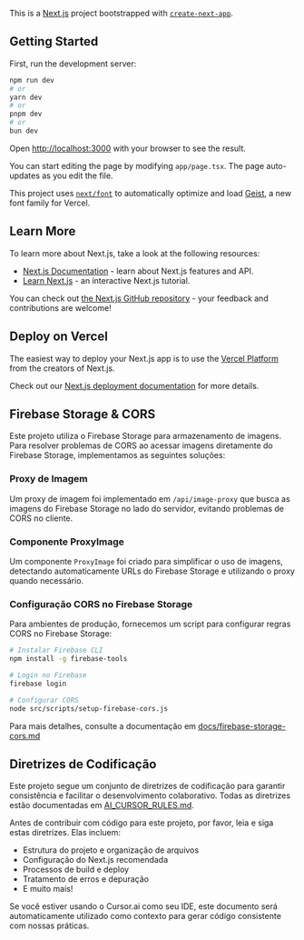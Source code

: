 This is a [Next.js](https://nextjs.org) project bootstrapped with [`create-next-app`](https://nextjs.org/docs/app/api-reference/cli/create-next-app).

## Getting Started

First, run the development server:

```bash
npm run dev
# or
yarn dev
# or
pnpm dev
# or
bun dev
```

Open [http://localhost:3000](http://localhost:3000) with your browser to see the result.

You can start editing the page by modifying `app/page.tsx`. The page auto-updates as you edit the file.

This project uses [`next/font`](https://nextjs.org/docs/app/building-your-application/optimizing/fonts) to automatically optimize and load [Geist](https://vercel.com/font), a new font family for Vercel.

## Learn More

To learn more about Next.js, take a look at the following resources:

- [Next.js Documentation](https://nextjs.org/docs) - learn about Next.js features and API.
- [Learn Next.js](https://nextjs.org/learn) - an interactive Next.js tutorial.

You can check out [the Next.js GitHub repository](https://github.com/vercel/next.js) - your feedback and contributions are welcome!

## Deploy on Vercel

The easiest way to deploy your Next.js app is to use the [Vercel Platform](https://vercel.com/new?utm_medium=default-template&filter=next.js&utm_source=create-next-app&utm_campaign=create-next-app-readme) from the creators of Next.js.

Check out our [Next.js deployment documentation](https://nextjs.org/docs/app/building-your-application/deploying) for more details.

## Firebase Storage & CORS

Este projeto utiliza o Firebase Storage para armazenamento de imagens. Para resolver problemas de CORS ao acessar imagens diretamente do Firebase Storage, implementamos as seguintes soluções:

### Proxy de Imagem

Um proxy de imagem foi implementado em `/api/image-proxy` que busca as imagens do Firebase Storage no lado do servidor, evitando problemas de CORS no cliente.

### Componente ProxyImage

Um componente `ProxyImage` foi criado para simplificar o uso de imagens, detectando automaticamente URLs do Firebase Storage e utilizando o proxy quando necessário.

### Configuração CORS no Firebase Storage

Para ambientes de produção, fornecemos um script para configurar regras CORS no Firebase Storage:

```bash
# Instalar Firebase CLI
npm install -g firebase-tools

# Login no Firebase
firebase login

# Configurar CORS
node src/scripts/setup-firebase-cors.js
```

Para mais detalhes, consulte a documentação em [docs/firebase-storage-cors.md](docs/firebase-storage-cors.md)

## Diretrizes de Codificação

Este projeto segue um conjunto de diretrizes de codificação para garantir consistência e facilitar o desenvolvimento colaborativo. Todas as diretrizes estão documentadas em [AI_CURSOR_RULES.md](AI_CURSOR_RULES.md).

Antes de contribuir com código para este projeto, por favor, leia e siga estas diretrizes. Elas incluem:

- Estrutura do projeto e organização de arquivos
- Configuração do Next.js recomendada
- Processos de build e deploy
- Tratamento de erros e depuração
- E muito mais!

Se você estiver usando o Cursor.ai como seu IDE, este documento será automaticamente utilizado como contexto para gerar código consistente com nossas práticas.
